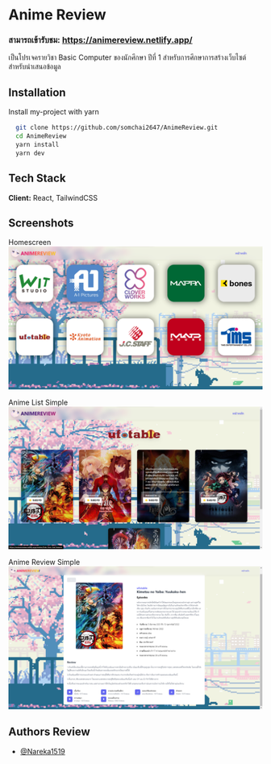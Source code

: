 
# Anime Review

### สามารถเข้ารับชม:  https://animereview.netlify.app/
เป็นโปรเจครายวิชา Basic Computer ของนักศึกษา ปีที่ 1 สำหรับการศึกษาการสร้างเว็บไซต์สำหรับนำเสนอข้อมูล<br>



## Installation

Install my-project with yarn

```bash
  git clone https://github.com/somchai2647/AnimeReview.git
  cd AnimeReview
  yarn install
  yarn dev
```
    
## Tech Stack

**Client:** React, TailwindCSS



## Screenshots

Homescreen
![App Screenshot](https://github.com/somchai2647/AnimeReview/blob/54aa218aa2299783a1e21363d5fffe68bd564b25/public/assets/screenshort/homescreen.png?raw=true)

Anime List Simple
![App Screenshot](https://raw.githubusercontent.com/somchai2647/AnimeReview/54aa218aa2299783a1e21363d5fffe68bd564b25/public/assets/screenshort/animelist_ufotable.png)

Anime Review Simple
![App Screenshot](https://raw.githubusercontent.com/somchai2647/AnimeReview/54aa218aa2299783a1e21363d5fffe68bd564b25/public/assets/screenshort/reviewpage.png)


## Authors Review

- [@Nareka1519](https://github.com/Nareka1519)

